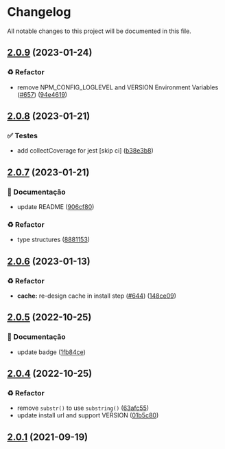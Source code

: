 # Changelog

All notable changes to this project will be documented in this file.

## [2.0.9](https://github.com/Teakowa/setup-serverless/compare/v2.0.8...v2.0.9) (2023-01-24)


### :recycle: Refactor

* remove NPM_CONFIG_LOGLEVEL and VERSION Environment Variables ([#657](https://github.com/Teakowa/setup-serverless/issues/657)) ([94e4619](https://github.com/Teakowa/setup-serverless/commit/94e461963d18efd446fdc825d5bbea9cafd13f00))

## [2.0.8](https://github.com/Teakowa/setup-serverless/compare/v2.0.7...v2.0.8) (2023-01-21)


### :white_check_mark: Testes

* add collectCoverage for jest [skip ci] ([b38e3b8](https://github.com/Teakowa/setup-serverless/commit/b38e3b88063cb82d30115f7bd8102fffe7521bfe))

## [2.0.7](https://github.com/Teakowa/setup-serverless/compare/v2.0.6...v2.0.7) (2023-01-21)


### :memo: Documentação

* update README ([906cf80](https://github.com/Teakowa/setup-serverless/commit/906cf80bec2f9970774536d75f0fd1485913325d))


### :recycle: Refactor

* type structures ([8881153](https://github.com/Teakowa/setup-serverless/commit/88811539aa11f1bf3c56addd921d82f72c0d08ec))

## [2.0.6](https://github.com/Teakowa/setup-serverless/compare/v2.0.5...v2.0.6) (2023-01-13)


### :recycle: Refactor

* **cache:** re-design cache in install step ([#644](https://github.com/Teakowa/setup-serverless/issues/644)) ([148ce09](https://github.com/Teakowa/setup-serverless/commit/148ce09100c79715521d2f40b101d7109f9f281d))

## [2.0.5](https://github.com/Teakowa/setup-serverless/compare/v2.0.4...v2.0.5) (2022-10-25)


### :memo: Documentação

* update badge ([1fb84ce](https://github.com/Teakowa/setup-serverless/commit/1fb84ce1001518fce2d6f30ff1d4c475b9a35e06))

## [2.0.4](https://github.com/Teakowa/setup-serverless/compare/v2.0.3...v2.0.4) (2022-10-25)


### :recycle: Refactor

* remove `substr()` to use `substring()` ([63afc55](https://github.com/Teakowa/setup-serverless/commit/63afc55e182b4e3a8cf80da5f57353722c172692))
* update install url and support VERSION ([01b5c80](https://github.com/Teakowa/setup-serverless/commit/01b5c80626c12a5fb6d23a068968bc9a3da85910))

## [2.0.1](https://github.com/Teakowa/setup-serverless/compare/v2.0.0...v2.0.1) (2021-09-19)
